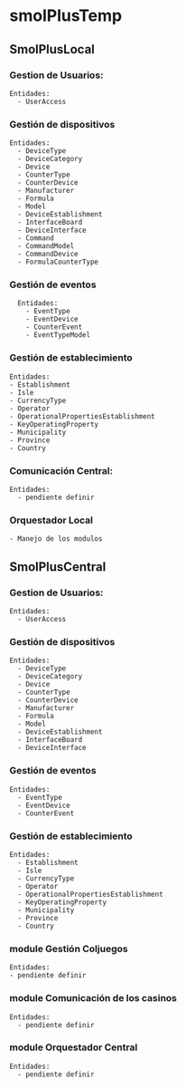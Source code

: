 # smolPlusTemp

## SmolPlusLocal

### Gestion de Usuarios:

    Entidades:
      - UserAccess

### Gestión de dispositivos

    Entidades:
      - DeviceType
      - DeviceCategory
      - Device
      - CounterType
      - CounterDevice
      - Manufacturer
      - Formula
      - Model
      - DeviceEstablishment
      - InterfaceBoard
      - DeviceInterface
      - Command
      - CommandModel
      - CommandDevice
      - FormulaCounterType

### Gestión de eventos

      Entidades:
        - EventType
        - EventDevice
        - CounterEvent
        - EventTypeModel

### Gestión de establecimiento

    Entidades:
    - Establishment
    - Isle
    - CurrencyType
    - Operator
    - OperationalPropertiesEstablishment
    - KeyOperatingProperty
    - Municipality
    - Province
    - Country

### Comunicación Central:

    Entidades:
      - pendiente definir

### Orquestador Local

    - Manejo de los modulos

## SmolPlusCentral

### Gestion de Usuarios:

    Entidades:
      - UserAccess

### Gestión de dispositivos

    Entidades:
      - DeviceType
      - DeviceCategory
      - Device
      - CounterType
      - CounterDevice
      - Manufacturer
      - Formula
      - Model
      - DeviceEstablishment
      - InterfaceBoard
      - DeviceInterface

### Gestión de eventos

    Entidades:
      - EventType
      - EventDevice
      - CounterEvent

### Gestión de establecimiento

    Entidades:
      - Establishment
      - Isle
      - CurrencyType
      - Operator
      - OperationalPropertiesEstablishment
      - KeyOperatingProperty
      - Municipality
      - Province
      - Country

### module Gestión Coljuegos

    Entidades:
    - pendiente definir

### module Comunicación de los casinos

    Entidades:
      - pendiente definir

### module Orquestador Central

    Entidades:
      - pendiente definir
